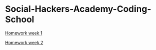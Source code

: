 # Social-Hackers-Academy-Coding-School

[Homework week 1](https://zion86.github.io/Social-Hackers-Academy-Coding-School/blob/master/Module-1-HTML-CSS/week_1/index.html)

[Homework week 2](https://github.com/zion86/Social-Hackers-Academy-Coding-School/blob/master/Module-1-HTML-CSS/week_2/index.html)
